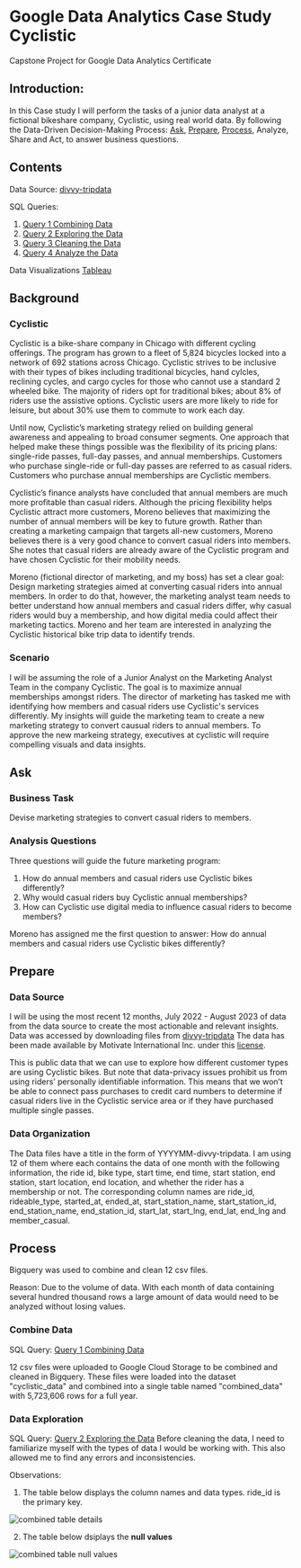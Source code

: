 # Google Data Analytics Case Study Cyclistic
Capstone Project for Google Data Analytics Certificate
## Introduction:
In this Case study I will perform the tasks of a junior data analyst at a fictional bikeshare company, Cyclistic, using real world data. By following the Data-Driven Decision-Making Process: [Ask](https://github.com/DanHoffman1/Google_Data_Analytics_Case_Study_Cyclistic/blob/main/README.md#Ask), [Prepare](https://github.com/DanHoffman1/Google_Data_Analytics_Case_Study_Cyclistic/blob/main/README.md#prepare), [Process](https://github.com/DanHoffman1/Google_Data_Analytics_Case_Study_Cyclistic/blob/main/README.md#process), Analyze, Share and Act, to answer business questions.
## Contents
Data Source: [divvy-tripdata](https://divvy-tripdata.s3.amazonaws.com/index.html)

SQL Queries:
1. [Query 1 Combining Data](https://github.com/DanHoffman1/Google_Data_Analytics_Case_Study_Cyclistic/blob/main/Query%201%20Combining%20Data)
2. [Query 2 Exploring the Data](https://github.com/DanHoffman1/Google_Data_Analytics_Case_Study_Cyclistic/blob/main/Query%202%20Exploring%20the%20Data%20(SQL))
3. [Query 3 Cleaning the Data](https://github.com/DanHoffman1/Google_Data_Analytics_Case_Study_Cyclistic/blob/main/Query%203%20Cleaning%20the%20Data%20(SQL))
4. [Query 4 Analyze the Data](https://github.com/DanHoffman1/Google_Data_Analytics_Case_Study_Cyclistic/blob/main/Query%204%20Analyze%20the%20Data-%20(SQL))

Data Visualizations [Tableau](https://public.tableau.com/app/profile/daniel.hoffman8788/viz/CyclisticCaseStudy_16953515488350/Dashboard1#1)

## Background
### Cyclistic
Cyclistic is a bike-share company in Chicago with different cycling offerings.  The program has grown to a fleet of 5,824 bicycles locked into a network of 692 stations across Chicago. Cyclistic strives to be inclusive with their types of bikes including traditional bicycles, hand cylcles, reclining cycles, and cargo cycles for those who cannot use a standard 2 wheeled bike. The majority of riders opt for traditional bikes; about 8% of riders use the assistive options. Cyclistic users are more likely to ride for leisure, but about 30% use them to commute to work each day.

Until now, Cyclistic’s marketing strategy relied on building general awareness and appealing to broad consumer segments. One approach that helped make these things possible was the flexibility of its pricing plans: single-ride passes, full-day passes, and annual memberships. Customers who purchase single-ride or full-day passes are referred to as casual riders. Customers who purchase annual memberships are Cyclistic members.

Cyclistic’s finance analysts have concluded that annual members are much more profitable than casual riders. Although the pricing flexibility helps Cyclistic attract more customers, Moreno believes that maximizing the number of annual members will be key to future growth. Rather than creating a marketing campaign that targets all-new customers, Moreno believes there is a very good chance to convert casual riders into members. She notes that casual riders are already aware of the Cyclistic program and have chosen Cyclistic for their mobility needs.

Moreno (fictional director of marketing, and my boss) has set a clear goal: Design marketing strategies aimed at converting casual riders into annual members. In order to do that, however, the marketing analyst team needs to better understand how annual members and casual riders differ, why casual riders would buy a membership, and how digital media could affect their marketing tactics. Moreno and her team are interested in analyzing the Cyclistic historical bike trip data to identify trends.

### Scenario
I will be assuming the role of a Junior Analyst on the Marketing Analyst Team in the company Cyclistic. The goal is to maximize annual memberships amongst riders. The director of marketing has tasked me with identifying how members and casual riders use Cyclistic's services differently. My insights will guide the marketing team to create a new marketing strategy to convert causual riders to annual members. To approve the new markeing strategy, executives at cyclistic will require compelling visuals and  data insights.

## Ask
### Business Task
Devise marketing strategies to convert casual riders to members.
### Analysis Questions
Three questions will guide the future marketing program:  
1. How do annual members and casual riders use Cyclistic bikes differently?  
2. Why would casual riders buy Cyclistic annual memberships?  
3. How can Cyclistic use digital media to influence casual riders to become members?

Moreno has assigned me the first question to answer: How do annual members and casual riders use Cyclistic bikes differently?

## Prepare
### Data Source
I will be using the most recent 12 months, July 2022 - August 2023 of data from the data source to create the most actionable and relevant insights. Data was accessed by downloading files from [divvy-tripdata](https://divvy-tripdata.s3.amazonaws.com/index.html) The data has been made available by Motivate International Inc. under this [license](https://divvybikes.com/data-license-agreement).

This is public data that we can use to explore how different customer types are using Cyclistic bikes. But note that data-privacy issues prohibit us from using riders’ personally identifiable information. This means that we won’t be able to connect pass purchases to credit card numbers to determine if casual riders live in the Cyclistic service area or if they have purchased multiple single passes.

### Data Organization
The Data files have a title in the form of YYYYMM-divvy-tripdata. I am using 12 of them where each contains the data of one month with the following information, the ride id, bike type, start time, end time, start station, end station, start location, end location, and whether the rider has a membership or not. The corresponding column names are ride_id, rideable_type, started_at, ended_at, start_station_name, start_station_id, end_station_name, end_station_id, start_lat, start_lng, end_lat, end_lng and member_casual.

## Process
Bigquery was used to combine and clean 12 csv files.

Reason: 
Due to the volume of data. With each month of data containing several hundred thousand rows a large amount of data would need to be analyzed without losing values.

### Combine Data
SQL Query: [Query 1 Combining Data](https://github.com/DanHoffman1/Google_Data_Analytics_Case_Study_Cyclistic/blob/main/Query%201%20Combining%20Data)

12 csv files were uploaded to Google Cloud Storage to be combined and cleaned in Bigquery. These files were loaded into the dataset "cyclistic_data" and combined into a single table named "combined_data" with 5,723,606 rows for a full year.

### Data Exploration
SQL Query: [Query 2 Exploring the Data](https://github.com/DanHoffman1/Google_Data_Analytics_Case_Study_Cyclistic/blob/main/Query%202%20Exploring%20the%20Data%20(SQL))
Before cleaning the data, I need to familiarize myself with the types of data I would be working with. This also allowed me to find any errors and inconsistencies.

Observations:
1. The table below displays the column names and data types. ride_id is the primary key.

![combined table details](https://github.com/DanHoffman1/Google_Data_Analytics_Case_Study_Cyclistic/assets/137096478/07234167-9a45-41e9-9d29-f0eb0b75c114)

2. The table below dsiplays the **null values**

![combined table null values](https://github.com/DanHoffman1/Google_Data_Analytics_Case_Study_Cyclistic/assets/137096478/9b674a01-e9f9-4d88-a791-cc3bf41e4b5d)

